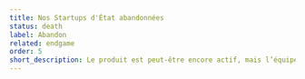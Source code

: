 ```yaml
---
title: Nos Startups d'État abandonnées
status: death
label: Abandon
related: endgame
order: 5
short_description: Le produit est peut-être encore actif, mais l’équipe qui l’opère n’obéit plus au [manifeste](/incubateurs)
---
```

